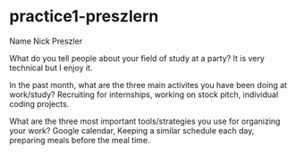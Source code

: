 # practice1-preszlern
Name
Nick Preszler

What do you tell people about your field of study at a party?
It is very technical but I enjoy it.

In the past month, what are the three main activites you have been doing at work/study?
Recruiting for internships, working on stock pitch, individual coding projects.

What are the three most important tools/strategies you use for organizing your work?
Google calendar, Keeping a similar schedule each day, preparing meals before the meal time.

